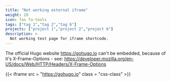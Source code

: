 ```yaml
---
title: "Not working external iframe"
weight: 20
icon: fas fa-tools
tags: ["tag 1","tag 2","tag 6"]
projects: ["project 1","project 2","project 6"]
description: >
  Not working test page for iframe shortcode.
---
```


The official Hugo website https://gohugo.io can't be embedded, because of it's X-Frame-Options - see: https://developer.mozilla.org/en-US/docs/Web/HTTP/Headers/X-Frame-Options

{{< iframe src = "https://gohugo.io" class = "css-class" >}}
